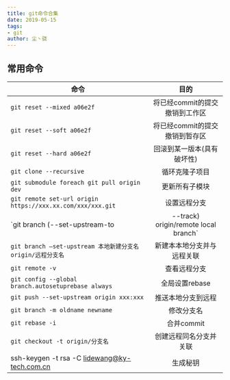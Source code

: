 ```yaml
---
title: git命令合集  
date: 2019-05-15
tags:
- git
author: 尘丶骁
---
```

## 常用命令
|命令|目的|
| -----------------------|:--------:|
|`git reset --mixed a06e2f` |		将已经commit的提交撤销到工作区       |
 |`git reset --soft a06e2f` |           将已经commit的提交撤销到暂存区|
 |`git reset --hard a06e2f` |        回滚到某一版本(具有破坏性)|
 |`git clone --recursive`  |           循环克隆子项目|
 |`git submodule foreach git pull origin dev`|  更新所有子模块|
 |`git remote set-url origin https://xxx.xx.com/xxx/xxx.git` | 设置远程分支|
 |`git branch (--set-upstream-to | --track) origin/remote local branch`| 本地分支与远程关联|
 |`git branch –set-upstream 本地新建分支名 origin/远程分支名`|新建本本地分支并与远程关联|
 |`git remote -v` | 查看远程分支
 |`git config --global branch.autosetuprebase always` |  全局设置rebase|
 |`git push --set-upstream origin xxx:xxx` |  推送本地分支到远程|
 |`git branch -m oldname newname`  |   修改分支名|
 |`git rebase -i ` |   合并commit|
 |`git checkout -t origin/分支名 ` |   创建远程同名分支并关联|
 |ssh-keygen -t rsa -C lidewang@ky-tech.com.cn|生成秘钥|

